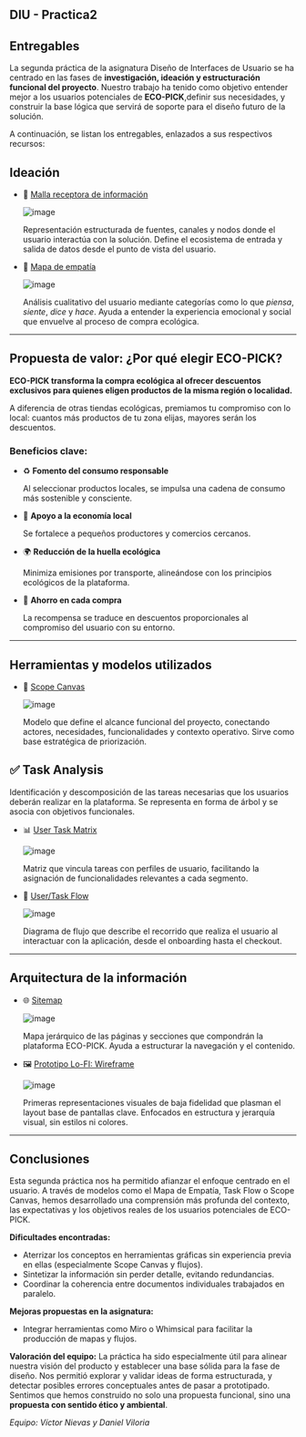 ## DIU - Practica2

## Entregables

La segunda práctica de la asignatura Diseño de Interfaces de Usuario se ha centrado en las fases de **investigación, ideación y estructuración funcional del proyecto**.
Nuestro trabajo ha tenido como objetivo entender mejor a los usuarios potenciales de **ECO-PICK**,definir sus necesidades,
y construir la base lógica que servirá de soporte para el diseño futuro de la solución.

A continuación, se listan los entregables, enlazados a sus respectivos recursos:

## Ideación

- 🧠 [Malla receptora de información](https://github.com/VictorNievas/UX_CaseStudy/blob/master/P2/Feedback%20Capture%20Grid%20-%20VNDV.pdf)

  ![image](https://github.com/user-attachments/assets/2120e39f-9d68-4e8e-9529-9b28be2e75cf)

  Representación estructurada de fuentes, canales y nodos donde el usuario interactúa con la solución.
  Define el ecosistema de entrada y salida de datos desde el punto de vista del usuario.

- 🎯 [Mapa de empatía](https://github.com/VictorNievas/UX_CaseStudy/blob/master/P2/Empathy_Customer_Map.pdf)

  ![image](https://github.com/user-attachments/assets/6325d72b-115f-4200-bd41-43d59997c0f1)
  
  Análisis cualitativo del usuario mediante categorías como lo que *piensa*, *siente*, *dice* y *hace*.
  Ayuda a entender la experiencia emocional y social que envuelve al proceso de compra ecológica.

---

## Propuesta de valor: ¿Por qué elegir ECO-PICK?

**ECO-PICK transforma la compra ecológica al ofrecer descuentos exclusivos para quienes eligen productos de la misma región o localidad.**

A diferencia de otras tiendas ecológicas, premiamos tu compromiso con lo local: cuantos más productos de tu zona elijas, mayores serán los descuentos.

### Beneficios clave:

- ♻️ **Fomento del consumo responsable**
   
  Al seleccionar productos locales, se impulsa una cadena de consumo más sostenible y consciente.

- 💼 **Apoyo a la economía local**
  
  Se fortalece a pequeños productores y comercios cercanos.

- 🌍 **Reducción de la huella ecológica**
  
  Minimiza emisiones por transporte, alineándose con los principios ecológicos de la plataforma.

- 💸 **Ahorro en cada compra**
  
  La recompensa se traduce en descuentos proporcionales al compromiso del usuario con su entorno.

---

## Herramientas y modelos utilizados

- 📐 [Scope Canvas](https://github.com/VictorNievas/UX_CaseStudy/blob/master/P2/Scope%20Canvas.pdf)

  ![image](https://github.com/user-attachments/assets/c00e7a86-0efe-49db-bee2-e893b101d078)

  Modelo que define el alcance funcional del proyecto, conectando actores, necesidades, funcionalidades y contexto operativo.
  Sirve como base estratégica de priorización.

## ✅ Task Analysis
  
  Identificación y descomposición de las tareas necesarias que los usuarios deberán realizar en la plataforma.
  Se representa en forma de árbol y se asocia con objetivos funcionales.

- 📊 [User Task Matrix](https://github.com/VictorNievas/UX_CaseStudy/blob/master/P2/Funcionalidades.xlsx)

  ![image](https://github.com/user-attachments/assets/8ec8443f-edba-4208-8e5c-fca704e7edf1)

  Matriz que vincula tareas con perfiles de usuario, facilitando la asignación de funcionalidades relevantes a cada segmento.

- 🔄 [User/Task Flow](https://github.com/VictorNievas/UX_CaseStudy/blob/master/P2/User%20Flow.pdf)

  ![image](https://github.com/user-attachments/assets/37938b39-f536-4507-bed6-780e8b403fcb)
  
  Diagrama de flujo que describe el recorrido que realiza el usuario al interactuar con la aplicación, desde el onboarding hasta el checkout.

---

## Arquitectura de la información

- 🌐 [Sitemap](https://github.com/VictorNievas/UX_CaseStudy/blob/master/P2/SiteMap%20-VNDV.pdf)

  ![image](https://github.com/user-attachments/assets/f09fe4a4-c0a1-49d8-8a6d-10d05c0d5353)
  
  Mapa jerárquico de las páginas y secciones que compondrán la plataforma ECO-PICK. Ayuda a estructurar la navegación y el contenido.

- 🖼️ [Prototipo Lo-FI: Wireframe](https://github.com/VictorNievas/UX_CaseStudy/blob/master/P2/Prototipos%20-%20VNDV.pdf)

  ![image](https://github.com/user-attachments/assets/9360f2ad-650c-463a-b2a5-6dc91352aede)

  Primeras representaciones visuales de baja fidelidad que plasman el layout base de pantallas clave.
  Enfocados en estructura y jerarquía visual, sin estilos ni colores.

---

## Conclusiones

Esta segunda práctica nos ha permitido afianzar el enfoque centrado en el usuario. A través de modelos como el Mapa de Empatía, Task Flow o Scope Canvas, 
hemos desarrollado una comprensión más profunda del contexto, las expectativas y los objetivos reales de los usuarios potenciales de ECO-PICK.

**Dificultades encontradas:**

- Aterrizar los conceptos en herramientas gráficas sin experiencia previa en ellas (especialmente Scope Canvas y flujos).
- Sintetizar la información sin perder detalle, evitando redundancias.
- Coordinar la coherencia entre documentos individuales trabajados en paralelo.

**Mejoras propuestas en la asignatura:**

- Integrar herramientas como Miro o Whimsical para facilitar la producción de mapas y flujos.

**Valoración del equipo:**
La práctica ha sido especialmente útil para alinear nuestra visión del producto y establecer una base sólida para la fase de diseño. 
Nos permitió explorar y validar ideas de forma estructurada, y detectar posibles errores conceptuales antes de pasar a prototipado. 
Sentimos que hemos construido no solo una propuesta funcional, sino una **propuesta con sentido ético y ambiental**.

_Equipo: Víctor Nievas y Daniel Viloria_

